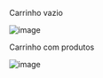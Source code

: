Carrinho vazio

![image](https://user-images.githubusercontent.com/39836645/97051449-99b34c00-1555-11eb-8a7c-f209b799d060.png)

Carrinho com produtos

![image](https://user-images.githubusercontent.com/39836645/97051545-bd769200-1555-11eb-9247-38818e8ca497.png)


